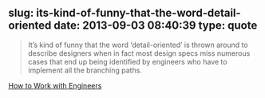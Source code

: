 slug: its-kind-of-funny-that-the-word-detail-oriented
date: 2013-09-03 08:40:39
type: quote
---

> It’s kind of funny that the word ‘detail-oriented’ is thrown around to describe designers when in fact most design specs miss numerous cases that end up being identified by engineers who have to implement all the branching paths.

[How to Work with Engineers](https://medium.com/the-year-of-the-looking-glass/a3163ff1eced)
